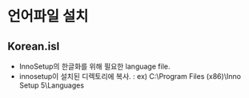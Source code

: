 # 언어파일 설치

## Korean.isl

 - InnoSetup의 한글화를 위해 필요한 language file.
 - innosetup이 설치된 디렉토리에 복사.
  : ex) C:\Program Files (x86)\Inno Setup 5\Languages